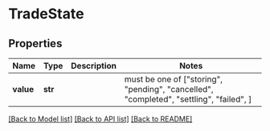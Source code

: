 # TradeState


## Properties
Name | Type | Description | Notes
------------ | ------------- | ------------- | -------------
**value** | **str** |  |  must be one of ["storing", "pending", "cancelled", "completed", "settling", "failed", ]

[[Back to Model list]](../README.md#documentation-for-models) [[Back to API list]](../README.md#documentation-for-api-endpoints) [[Back to README]](../README.md)


